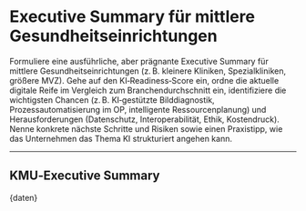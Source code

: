 <!-- summary_kmu.md -->
# Executive Summary für mittlere Gesundheitseinrichtungen

Formuliere eine ausführliche, aber prägnante Executive Summary für mittlere Gesundheitseinrichtungen (z. B. kleinere Kliniken, Spezialkliniken, größere MVZ). Gehe auf den KI‑Readiness‑Score ein, ordne die aktuelle digitale Reife im Vergleich zum Branchendurchschnitt ein, identifiziere die wichtigsten Chancen (z. B. KI‑gestützte Bilddiagnostik, Prozessautomatisierung im OP, intelligente Ressourcenplanung) und Herausforderungen (Datenschutz, Interoperabilität, Ethik, Kostendruck). Nenne konkrete nächste Schritte und Risiken sowie einen Praxistipp, wie das Unternehmen das Thema KI strukturiert angehen kann.

---

## KMU‑Executive Summary

{daten}
